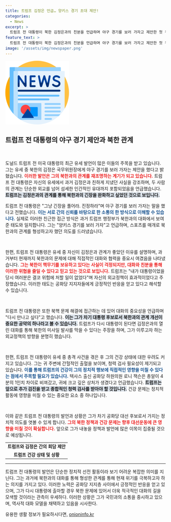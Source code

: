 ```yaml
---
title: 트럼프 김정은 언급… 양키스 경기 초대 제안!
categories:
  - News
excerpt: >
  트럼프 전 대통령이 북한 김정은과의 친분을 언급하며 야구 경기를 보러 가자고 제안한 첫 유세에서, 과거의 관계를 회상하는 모습이 화제다. 또, 총격 피해로 인한 건강 우려도 제기됐다.
feature_text: >
  트럼프 전 대통령이 북한 김정은과의 친분을 언급하며 야구 경기를 보러 가자고 제안한 첫 유세에서, 과거의 관계를 회상하는 모습이 화제다. 또, 총격 피해로 인한 건강 우려도 제기됐다.
image: '/assets/img/newspaper.png'
---
```


<p><img src="/assets/img/newspaper.png" alt="kimp 속보" /></p>

<h2 data-ke-size="size26">트럼프 전 대통령의 야구 경기 제안과 북한 관계</h2>

<p data-ke-size="size16">&nbsp;</p>

<p>도널드 트럼프 전 미국 대통령의 최근 유세 발언이 많은 이들의 주목을 받고 있습니다. 그는 유세 중 북한의 김정은 국무위원장에게 야구 경기를 보러 가자는 제안을 했다고 밝혔습니다. <b><span style="color: #ee2323;">이러한 발언은 그의 북한과의 관계를 재조명하는 계기가 되고 있습니다.</span></b> 트럼프 전 대통령은 자신의 유세에서 과거 김정은과 친하게 지냈던 사실을 강조하며, 두 사람의 관계는 단순한 외교를 넘어 섬세한 인간적인 유대까지 포함되었음을 언급했습니다. <b><span style="background-color: #21538527;">트럼프는 김정은과의 관계를 통해 북한과의 긴장을 완화하고 싶었던 것으로 보입니다.</span></b></p>

<p>트럼프 전 대통령은 "그냥 긴장을 풀어라. 진정하라"며 야구 경기를 보러 가자는 말을 했다고 전했습니다. <b><span style="color: #1a5490;">이는 서로 간의 신뢰를 바탕으로 한 소통의 한 방식으로 이해할 수 있습니다.</span></b> 실제로 이러한 친근한 접근 방식은 과거 트럼프 행정부가 북한과의 대화에서 보여준 태도와 일치합니다. 그는 "양키스 경기를 보러 가자"고 언급하며, 스포츠를 매개로 북한과의 관계를 형성하고자 했던 의도를 드러냈습니다.</p>

<p data-ke-size="size16">&nbsp;</p>

<p>한편, 트럼프 전 대통령은 유세 중 자신이 김정은과 관계가 좋았던 이유를 설명하며, 과거부터 현재까지 북한과의 문제에 대해 직접적인 대화와 협력을 중요시 여겼음을 나타냈습니다. <b><span style="color: #ee2323;">그는 북한이 핵무기를 보유하고 있다는 사실이 걱정되지만, 대화와 친분을 통해 이러한 위협을 줄일 수 있다고 믿고 있는 것으로 보입니다.</span></b> 트럼프는 "내가 대통령이었을 당시 여러분은 결코 위험에 처할 일이 없었다"며 자신의 외교정책이 효과적이었다고 주장했습니다. 이러한 태도는 공화당 지지자들에게 긍정적인 반응을 얻고 있다고 해석할 수 있습니다.</p>

<p data-ke-size="size16">&nbsp;</p>

<p>트럼프 전 대통령은 또한 북핵 문제 해결에 접근하는 데 있어 대화의 중요성을 언급하며 "다시 만나고 싶다"고 했습니다. <b><span style="background-color: #21538527;">이는 그가 차기 대통령 후보로서 북한과의 관계 개선이 중요한 공약의 하나라고 볼 수 있습니다.</span></b> 트럼프가 다시 대통령이 된다면 김정은과의 열린 대화를 통해 북한의 미사일 발사를 막을 수 있다는 주장을 하며, 그가 이루고자 하는 외교정책의 방향을 분명히 했습니다.</p>

<p data-ke-size="size16">&nbsp;</p>

<p>한편, 트럼프 전 대통령이 유세 중 총격 사건을 겪은 후 그의 건강 상태에 대한 우려도 커지고 있습니다. 그는 귀 주변에 간헐적인 출혈을 보이며, 청력 검사 필요성이 제기되고 있습니다. <b><span style="color: #1a5490;">이를 통해 트럼프의 건강이 그의 정치적 행보에 직접적인 영향을 미칠 수 있다는 점에서 주목할 필요가 있습니다.</span></b> 텍사스 출신 공화당 하원의원 로니 잭슨은 총알이 4분의 1인치 차이로 비껴갔고, 귀에 크고 깊은 상처가 생겼다고 언급했습니다. <b><span style="background-color: #21538527;">트럼프는 앞으로 추가 검진을 받고 종합적인 청력 검사를 받아야 할 것입니다.</span></b> 건강 문제는 정치적 활동에 영향을 미칠 수 있는 중요한 요소 중 하나입니다.</p>

<p data-ke-size="size16">&nbsp;</p>

<p>이와 같은 트럼프 전 대통령의 발언과 상황은 그가 차기 공화당 대선 후보로서 가지는 정치적 의도를 엿볼 수 있게 합니다. <b><span style="color: #ee2323;">그의 북한 정책과 건강 문제는 향후 대선운동에 큰 영향을 미칠 것이 확실합니다.</span></b> 앞으로 그가 내놓을 정책과 발언에 많은 이목이 집중될 것으로 예상됩니다. </p>

<table>
    <tr>
        <td style="text-align: center; height: 17px;"><b>트럼프와 김정은 간의 회담 제안</b></td>
    </tr>
    <tr>
        <td style="text-align: center; height: 17px;"><b>트럼프 건강 상태 및 상황</b></td>
    </tr>
</table>

<hr />

<p data-ke-size="size16">
트럼프 전 대통령의 발언은 단순한 정치적 선전 활동이라 보기 어려운 복잡한 의미를 지닌다. 그는 과거에 북한과의 대화를 통해 형성한 관계를 통해 현재 위기를 극복하고자 하는 의지를 가지고 있다. 이러한 노력은 공화당 지지층 사이에서 긍정적인 반응을 얻고 있으며, 그가 다시 대통령에 출마할 경우 북한 문제에 있어서 더욱 적극적인 대화의 길을 모색할 것이라는 관측이 우세하다.  이러한 상황은 그가 국민과의 소통을 중시하고 있으며, 역사적 대화 모델을 채택하고 있음을 시사한다. 
</p>
유용한 생활 정보가 필요하시다면, <a href="https://onioninfo.kr" rel="dofollow">onioninfo.kr</a>


